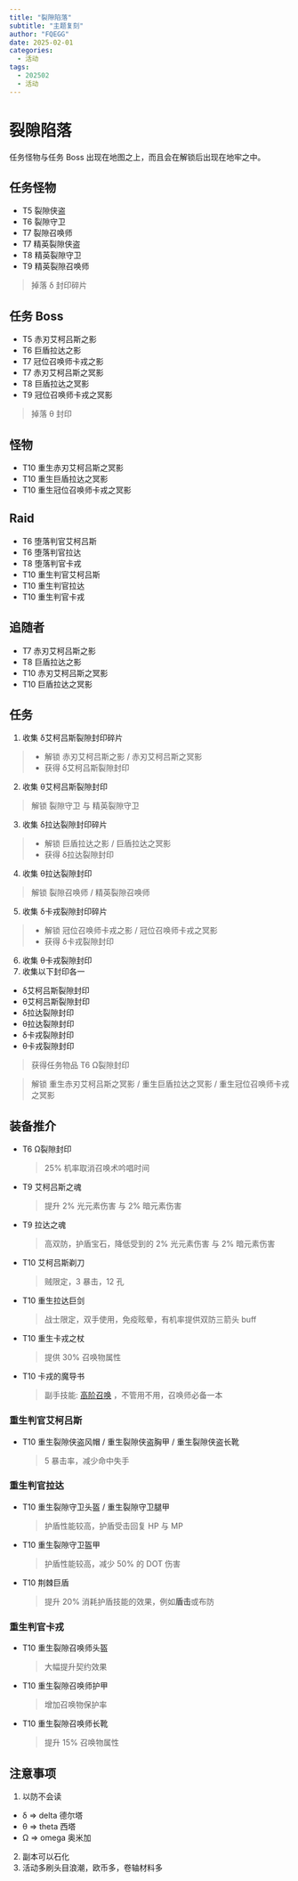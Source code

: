 ```yaml
---
title: "裂隙陷落"
subtitle: "主题复刻"
author: "FQEGG"
date: 2025-02-01
categories:
  - 活动
tags:
  - 202502
  - 活动
---
```


# 裂隙陷落

任务怪物与任务 Boss 出现在地图之上，而且会在解锁后出现在地牢之中。

## 任务怪物

- T5 裂隙侠盗  
- T6 裂隙守卫 
- T7 裂隙召唤师 
- T7 精英裂隙侠盗  
- T8 精英裂隙守卫 
- T9 精英裂隙召唤师
 > 掉落 δ 封印碎片

## 任务 Boss

- T5 赤刃艾柯吕斯之影  
- T6 巨盾拉达之影  
- T7 冠位召唤师卡戎之影  
- T7 赤刃艾柯吕斯之冥影   
- T8 巨盾拉达之冥影   
- T9 冠位召唤师卡戎之冥影 
 > 掉落 θ 封印

## 怪物

- T10 重生赤刃艾柯吕斯之冥影
- T10 重生巨盾拉达之冥影
- T10 重生冠位召唤师卡戎之冥影

## Raid

- T6 堕落判官艾柯吕斯
- T6 堕落判官拉达
- T8 堕落判官卡戎
- T10 重生判官艾柯吕斯
- T10 重生判官拉达
- T10 重生判官卡戎

## 追随者

- T7 赤刃艾柯吕斯之影
- T8 巨盾拉达之影
- T10 赤刃艾柯吕斯之冥影
- T10 巨盾拉达之冥影

## 任务

1. 收集 δ艾柯吕斯裂隙封印碎片
  > - 解锁 赤刃艾柯吕斯之影 / 赤刃艾柯吕斯之冥影
  > - 获得 δ艾柯吕斯裂隙封印
2. 收集 θ艾柯吕斯裂隙封印
  > 解锁 裂隙守卫 与 精英裂隙守卫
3. 收集 δ拉达裂隙封印碎片
  > - 解锁 巨盾拉达之影 / 巨盾拉达之冥影
  > - 获得 δ拉达裂隙封印
4. 收集 θ拉达裂隙封印
  > 解锁 裂隙召唤师 / 精英裂隙召唤师
5. 收集 δ卡戎裂隙封印碎片
  > - 解锁 冠位召唤师卡戎之影 / 冠位召唤师卡戎之冥影
  > - 获得 δ卡戎裂隙封印
6. 收集 θ卡戎裂隙封印
7. 收集以下封印各一
  - δ艾柯吕斯裂隙封印
  - θ艾柯吕斯裂隙封印
  - δ拉达裂隙封印
  - θ拉达裂隙封印
  - δ卡戎裂隙封印
  - θ卡戎裂隙封印
  > 获得任务物品 T6 Ω裂隙封印

> 解锁 重生赤刃艾柯吕斯之冥影 / 重生巨盾拉达之冥影 / 重生冠位召唤师卡戎之冥影

## 装备推介

- T6 Ω裂隙封印
  > 25% 机率取消召唤术吟唱时间
- T9 艾柯吕斯之魂
  > 提升 2% 光元素伤害 与 2% 暗元素伤害
- T9 拉达之魂
  > 高双防，护盾宝石，降低受到的 2% 光元素伤害 与 2% 暗元素伤害
- T10 艾柯吕斯剃刀
  > 贼限定，3 暴击，12 孔
- T10 重生拉达巨剑
  > 战士限定，双手使用，免疫眩晕，有机率提供双防三箭头 buff
- T10 重生卡戎之杖
  > 提供 30% 召唤物属性
- T10 卡戎的魔导书
  > 副手技能: [高阶召唤](https://playorna.com/codex/spells/grand-summon/) ，不管用不用，召唤师必备一本

### 重生判官艾柯吕斯

- T10 重生裂隙侠盗风帽 / 重生裂隙侠盗胸甲 / 重生裂隙侠盗长靴
  > 5 暴击率，减少命中失手

### 重生判官拉达

- T10 重生裂隙守卫头盔 / 重生裂隙守卫腿甲
  > 护盾性能较高，护盾受击回复 HP 与 MP
- T10 重生裂隙守卫盔甲
  > 护盾性能较高，减少 50% 的 DOT 伤害
- T10 荆棘巨盾
  > 提升 20% 消耗护盾技能的效果，例如**盾击**或布防

### 重生判官卡戎

- T10 重生裂隙召唤师头盔
  > 大幅提升契约效果
- T10 重生裂隙召唤师护甲
  > 增加召唤物保护率
- T10 重生裂隙召唤师长靴
  > 提升 15% 召唤物属性

## 注意事项

1. 以防不会读
  - δ => delta 德尔塔
  - θ => theta 西塔
  - Ω => omega 奥米加
2. 副本可以石化
3. 活动多刷头目浪潮，欧币多，卷轴材料多